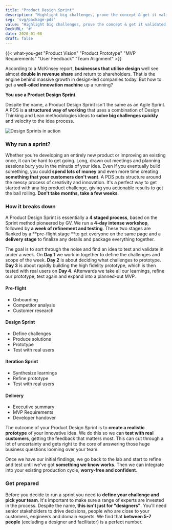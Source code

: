 ```yaml
---
title: "Product Design Sprint"
description: "Highlight big challenges, prove the concept & get it validated by real customers. Compress months of work into a few weeks."
svg: 'svg/package-pds'
value: "Highlight big challenges, prove the concept & get it validated by real customers."
DeckURL: '#'
date: 2020-01-08
draft: false
---
```

{{< what-you-get "Product Vision" "Product Prototype" "MVP Requirements" "User Feedback" "Team Alignment" >}}

According to a McKinsey report, **businesses that utilise design** well see almost **double in revenue share** and return to shareholders. That is the engine behind massive growth in design-led companies today. But how to get a **well-oiled innovation machine** up a running? 

**You use a Product Design Sprint**.

Despite the name, a Product Design Sprint isn't the same as an Agile Sprint. A PDS is **a structured way of working** that uses a combination of Design Thinking and Lean methodologies ideas to **solve big challenges quickly** and velocity to the idea process. 

<div class="full-width"><img class="lazyload" data-src="/images/Design-Sprint-Header.jpg" srcset="/images/Design-Sprint-Header@2x.jpg 800w" alt="Design Sprints in action" /></div>

### Why run a sprint?
Whether you're developing an entirely new product or improving an existing once, it can be hard to get going. Long, drawn out meetings and planning sessions bury you in the minutia of your idea. Even if you eventually build something, you could **spend lots of money** and even more time creating **something that your customers don't want**. A PDS puts structure around the messy process of creativity and innovation. It's a perfect way to get started with any big product challenge, giving you actionable results to get the ball rolling. **Don't take months, take a few weeks**.

### How it breaks down 
A Product Design Sprint is essentially a **4 staged process**, based on the Sprint method pioneered by GV. We run a **4-day intense workshop**, followed by **a week of refinement and testing**. These two stages are flanked by a **pre-flight stage **to get everyone on the same page and a **delivery stage** to finalize any details and package everything together.

The goal is to sort through the noise and find an idea to test and validate in under a week. On **Day 1** we work in together to define the challenges and scope of the week. **Day 2** is about deciding what challenges to prototype. **Day 3** is about rapidly building the high fidelity prototype, which is then tested with real users on **Day 4**. Afterwards we take all our learnings, refine our prototype, test again and expand into a planned-out MVP.
<div class="full-width">
<grid columns="4">
  <c class="animated fadeInUp">
    <article class="card card--work card--work__red">
      <div class="card--work__inner">
        <h4>Pre-flight</h4>
        <ul>
          <li>Onboarding</li>
          <li>Competitor analysis</li>
          <li>Customer research</li>          
        </ul>      
      </div>
    </article>
  </c>
  <c class="animated fadeInUp">
    <article class="card card--work card--work__blue">
      <div class="card--work__inner">
        <h4>Design Sprint</h4>
        <ul>
          <li>Define challenges</li>
          <li>Produce solutions</li>
          <li>Prototype</li>
          <li>Test with real users</li>
        </ul>
      </div>
    </article>
  </c>
  <c class="animated fadeInUp">
    <article class="card card--work card--work__purple">
      <div class="card--work__inner">
        <h4>Iteration Sprint</h4>
        <ul>
          <li>Synthesize learnings</li>
          <li>Refine prototype</li>
          <li>Test with real users</li>          
        </ul>
      </div>
    </article>
  </c>
  <c class="animated fadeInUp">
    <article class="card card--work card--work__green">
      <div class="card--work__inner">
        <h4>Delivery</h4>
        <ul>
          <li>Executive summary</li>
          <li>MVP Requirements</li>
          <li>Developer handover</li>          
        </ul>
      </div>
    </article>
  </c>
</grid>
</div>

The outcome of your Product Design Sprint is to **create a realistic prototype** of your innovative idea. We do this so we can **test with real customers**, getting the feedback that matters most. This can cut through a lot of uncertainty and gets right to the core of answering those huge business questions looming over your team. 

Once we have our initial findings, we go back to the lab and start to refine and test until we've got **something we know works**. Then we can integrate into your existing production cycle, **worry-free and confident**.

### Get prepared
Before you decide to run a sprint you need to **define your challenge and pick your team**. It's important to make sure a range of experts are invested in the process. Despite the name, **this isn't just for "designers"**. You'll need senior stakeholders to drive decisions, people who are close to your customers, engineers and domain experts. We find that **between 5-7 people** (excluding a designer and facilitator) is a perfect number.


